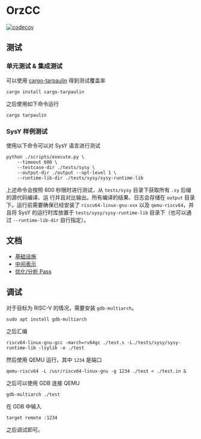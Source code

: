 # OrzCC

[![codecov](https://codecov.io/github/JuniMay/orzcc/graph/badge.svg?token=D7ZMIHWY5O)](https://codecov.io/github/JuniMay/orzcc)

## 测试

### 单元测试 & 集成测试

可以使用 [cargo-tarpaulin](https://crates.io/crates/cargo-tarpaulin) 得到测试覆盖率

```shell
cargo install cargo-tarpaulin
```

之后使用如下命令运行

```shell
cargo tarpaulin
```

### SysY 样例测试

使用以下命令可以对 SysY 语言进行测试

```shell
python ./scripts/execute.py \
    --timeout 600 \
    --testcase-dir ./tests/sysy \
    --output-dir ./output --opt-level 1 \
    --runtime-lib-dir ./tests/sysy/sysy-runtime-lib
```

上述命令会按照 600 秒限时进行测试，从 `tests/sysy` 目录下获取所有 `.sy` 后缀的源代码编译、运
行并且对比输出。所有编译的结果、日志会存储在 `output` 目录下。运行前需要确保已经安装了
`riscv64-linux-gnu-xxx` 以及 `qemu-riscv64`，并且将 SysY 的运行时库放置于
`tests/sysy/sysy-runtime-lib` 目录下（也可以通过 `--runtime-lib-dir` 自行指定）。

## 文档

- [基础设施](./docs/infrastructure.md)
- [中间表示](./docs/ir.md)
- [优化/分析 Pass](./docs/passes.md)

## 调试

对于目标为 RISC-V 的情况，需要安装 `gdb-multiarch`。

```shell
sudo apt install gdb-multiarch
```

之后汇编

```shell
riscv64-linux-gnu-gcc -march=rv64gc ./test.s -L./tests/sysy/sysy-runtime-lib -lsylib -o ./test
```

然后使用 QEMU 运行，其中 `1234` 是端口

```shell
qemu-riscv64 -L /usr/riscv64-linux-gnu -g 1234 ./test < ./test.in &
```

之后可以使用 GDB 连接 QEMU

```shell
gdb-multiarch ./test
```

在 GDB 中输入

```shell
target remote :1234
```

之后调试即可。
